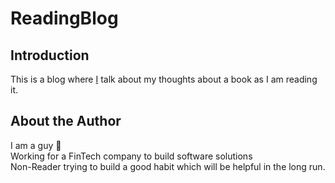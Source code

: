 # ReadingBlog

## Introduction
This is a blog where <a href="#about-the-author">I</a> talk about my thoughts about a book as I am reading it.

## About the Author
I am a guy 🧔<br>
Working for a FinTech company to build software solutions<br>
Non-Reader trying to build a good habit which will be helpful in the long run.<br>
